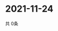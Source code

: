 # 2021-11-24
  共 0条

  <!-- BEGIN -->
  <!-- 最后更新时间Wed Nov 24 2021 16:06:23 GMT+0000 (Coordinated Universal Time) -->
  
  <!-- END -->
  
  